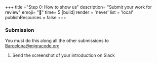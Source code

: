 +++
title ="Step 0: How to show us"
description= "Submit your work for review"
emoji= "📩"
time= 5
[build]
  render = 'never'
  list = 'local'
  publishResources = false 
+++

### Submission

You must do this along all the other submissions to Barcelona@migracode.org
1. Send the screenshot of your introduction on Slack
